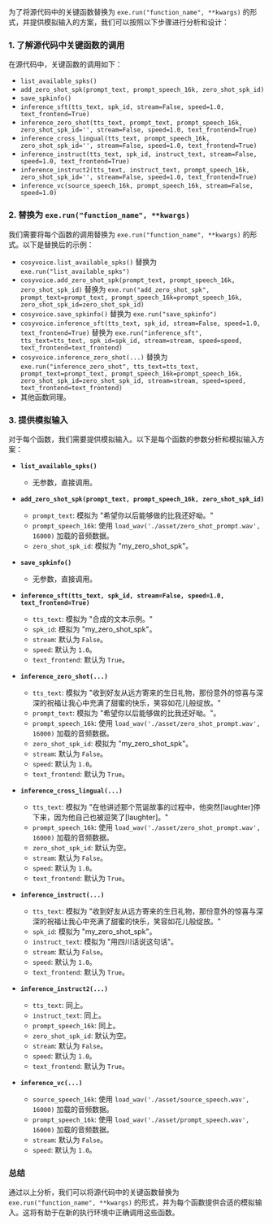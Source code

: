 为了将源代码中的关键函数替换为 `exe.run("function_name", **kwargs)` 的形式，并提供模拟输入的方案，我们可以按照以下步骤进行分析和设计：

### 1. 了解源代码中关键函数的调用

在源代码中，关键函数的调用如下：

- `list_available_spks()`
- `add_zero_shot_spk(prompt_text, prompt_speech_16k, zero_shot_spk_id)`
- `save_spkinfo()`
- `inference_sft(tts_text, spk_id, stream=False, speed=1.0, text_frontend=True)`
- `inference_zero_shot(tts_text, prompt_text, prompt_speech_16k, zero_shot_spk_id='', stream=False, speed=1.0, text_frontend=True)`
- `inference_cross_lingual(tts_text, prompt_speech_16k, zero_shot_spk_id='', stream=False, speed=1.0, text_frontend=True)`
- `inference_instruct(tts_text, spk_id, instruct_text, stream=False, speed=1.0, text_frontend=True)`
- `inference_instruct2(tts_text, instruct_text, prompt_speech_16k, zero_shot_spk_id='', stream=False, speed=1.0, text_frontend=True)`
- `inference_vc(source_speech_16k, prompt_speech_16k, stream=False, speed=1.0)`

### 2. 替换为 `exe.run("function_name", **kwargs)`

我们需要将每个函数的调用替换为 `exe.run("function_name", **kwargs)` 的形式。以下是替换后的示例：

- `cosyvoice.list_available_spks()` 替换为 `exe.run("list_available_spks")`
- `cosyvoice.add_zero_shot_spk(prompt_text, prompt_speech_16k, zero_shot_spk_id)` 替换为 `exe.run("add_zero_shot_spk", prompt_text=prompt_text, prompt_speech_16k=prompt_speech_16k, zero_shot_spk_id=zero_shot_spk_id)`
- `cosyvoice.save_spkinfo()` 替换为 `exe.run("save_spkinfo")`
- `cosyvoice.inference_sft(tts_text, spk_id, stream=False, speed=1.0, text_frontend=True)` 替换为 `exe.run("inference_sft", tts_text=tts_text, spk_id=spk_id, stream=stream, speed=speed, text_frontend=text_frontend)`
- `cosyvoice.inference_zero_shot(...)` 替换为 `exe.run("inference_zero_shot", tts_text=tts_text, prompt_text=prompt_text, prompt_speech_16k=prompt_speech_16k, zero_shot_spk_id=zero_shot_spk_id, stream=stream, speed=speed, text_frontend=text_frontend)`
- 其他函数同理。

### 3. 提供模拟输入

对于每个函数，我们需要提供模拟输入。以下是每个函数的参数分析和模拟输入方案：

- **`list_available_spks()`**
  - 无参数，直接调用。

- **`add_zero_shot_spk(prompt_text, prompt_speech_16k, zero_shot_spk_id)`**
  - `prompt_text`: 模拟为 "希望你以后能够做的比我还好呦。"
  - `prompt_speech_16k`: 使用 `load_wav('./asset/zero_shot_prompt.wav', 16000)` 加载的音频数据。
  - `zero_shot_spk_id`: 模拟为 "my_zero_shot_spk"。

- **`save_spkinfo()`**
  - 无参数，直接调用。

- **`inference_sft(tts_text, spk_id, stream=False, speed=1.0, text_frontend=True)`**
  - `tts_text`: 模拟为 "合成的文本示例。"
  - `spk_id`: 模拟为 "my_zero_shot_spk"。
  - `stream`: 默认为 `False`。
  - `speed`: 默认为 `1.0`。
  - `text_frontend`: 默认为 `True`。

- **`inference_zero_shot(...)`**
  - `tts_text`: 模拟为 "收到好友从远方寄来的生日礼物，那份意外的惊喜与深深的祝福让我心中充满了甜蜜的快乐，笑容如花儿般绽放。"
  - `prompt_text`: 模拟为 "希望你以后能够做的比我还好呦。"。
  - `prompt_speech_16k`: 使用 `load_wav('./asset/zero_shot_prompt.wav', 16000)` 加载的音频数据。
  - `zero_shot_spk_id`: 模拟为 "my_zero_shot_spk"。
  - `stream`: 默认为 `False`。
  - `speed`: 默认为 `1.0`。
  - `text_frontend`: 默认为 `True`。

- **`inference_cross_lingual(...)`**
  - `tts_text`: 模拟为 "在他讲述那个荒诞故事的过程中，他突然[laughter]停下来，因为他自己也被逗笑了[laughter]。"
  - `prompt_speech_16k`: 使用 `load_wav('./asset/zero_shot_prompt.wav', 16000)` 加载的音频数据。
  - `zero_shot_spk_id`: 默认为空。
  - `stream`: 默认为 `False`。
  - `speed`: 默认为 `1.0`。
  - `text_frontend`: 默认为 `True`。

- **`inference_instruct(...)`**
  - `tts_text`: 模拟为 "收到好友从远方寄来的生日礼物，那份意外的惊喜与深深的祝福让我心中充满了甜蜜的快乐，笑容如花儿般绽放。"
  - `spk_id`: 模拟为 "my_zero_shot_spk"。
  - `instruct_text`: 模拟为 "用四川话说这句话"。
  - `stream`: 默认为 `False`。
  - `speed`: 默认为 `1.0`。
  - `text_frontend`: 默认为 `True`。

- **`inference_instruct2(...)`**
  - `tts_text`: 同上。
  - `instruct_text`: 同上。
  - `prompt_speech_16k`: 同上。
  - `zero_shot_spk_id`: 默认为空。
  - `stream`: 默认为 `False`。
  - `speed`: 默认为 `1.0`。
  - `text_frontend`: 默认为 `True`。

- **`inference_vc(...)`**
  - `source_speech_16k`: 使用 `load_wav('./asset/source_speech.wav', 16000)` 加载的音频数据。
  - `prompt_speech_16k`: 使用 `load_wav('./asset/prompt_speech.wav', 16000)` 加载的音频数据。
  - `stream`: 默认为 `False`。
  - `speed`: 默认为 `1.0`。

### 总结

通过以上分析，我们可以将源代码中的关键函数替换为 `exe.run("function_name", **kwargs)` 的形式，并为每个函数提供合适的模拟输入。这将有助于在新的执行环境中正确调用这些函数。
